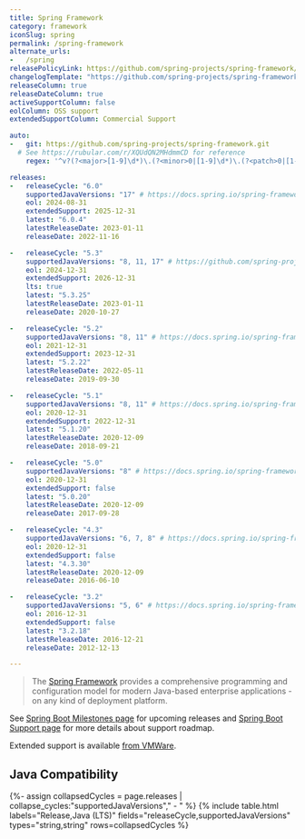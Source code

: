 ```yaml
---
title: Spring Framework
category: framework
iconSlug: spring
permalink: /spring-framework
alternate_urls:
-   /spring
releasePolicyLink: https://github.com/spring-projects/spring-framework/wiki/Spring-Framework-Versions
changelogTemplate: "https://github.com/spring-projects/spring-framework/releases/tag/v__LATEST__"
releaseColumn: true
releaseDateColumn: true
activeSupportColumn: false
eolColumn: OSS support
extendedSupportColumn: Commercial Support

auto:
-   git: https://github.com/spring-projects/spring-framework.git
  # See https://rubular.com/r/XQUdQN2MHdmmCD for reference
    regex: '^v?(?<major>[1-9]\d*)\.(?<minor>0|[1-9]\d*)\.(?<patch>0|[1-9]\d*)(\.RELEASE)?$'

releases:
-   releaseCycle: "6.0"
    supportedJavaVersions: "17" # https://docs.spring.io/spring-framework/docs/current/reference/html/overview.html#overview
    eol: 2024-08-31
    extendedSupport: 2025-12-31
    latest: "6.0.4"
    latestReleaseDate: 2023-01-11
    releaseDate: 2022-11-16

-   releaseCycle: "5.3"
    supportedJavaVersions: "8, 11, 17" # https://github.com/spring-projects/spring-framework/wiki/Spring-Framework-Versions
    eol: 2024-12-31
    extendedSupport: 2026-12-31
    lts: true
    latest: "5.3.25"
    latestReleaseDate: 2023-01-11
    releaseDate: 2020-10-27

-   releaseCycle: "5.2"
    supportedJavaVersions: "8, 11" # https://docs.spring.io/spring-framework/docs/5.2.22.RELEASE/spring-framework-reference/overview.html#overview
    eol: 2021-12-31
    extendedSupport: 2023-12-31
    latest: "5.2.22"
    latestReleaseDate: 2022-05-11
    releaseDate: 2019-09-30

-   releaseCycle: "5.1"
    supportedJavaVersions: "8, 11" # https://docs.spring.io/spring-framework/docs/5.1.20.RELEASE/spring-framework-reference/overview.html#overview
    eol: 2020-12-31
    extendedSupport: 2022-12-31
    latest: "5.1.20"
    latestReleaseDate: 2020-12-09
    releaseDate: 2018-09-21

-   releaseCycle: "5.0"
    supportedJavaVersions: "8" # https://docs.spring.io/spring-framework/docs/5.0.20.RELEASE/spring-framework-reference/overview.html#overview
    eol: 2020-12-31
    extendedSupport: false
    latest: "5.0.20"
    latestReleaseDate: 2020-12-09
    releaseDate: 2017-09-28

-   releaseCycle: "4.3"
    supportedJavaVersions: "6, 7, 8" # https://docs.spring.io/spring-framework/docs/4.3.30.RELEASE/spring-framework-reference/html/new-in-4.0.html#_java_8_as_well_as_6_and_7
    eol: 2020-12-31
    extendedSupport: false
    latest: "4.3.30"
    latestReleaseDate: 2020-12-09
    releaseDate: 2016-06-10

-   releaseCycle: "3.2"
    supportedJavaVersions: "5, 6" # https://docs.spring.io/spring-framework/docs/3.2.18.RELEASE/spring-framework-reference/html/new-in-3.0.html#new-in-3.0
    eol: 2016-12-31
    extendedSupport: false
    latest: "3.2.18"
    latestReleaseDate: 2016-12-21
    releaseDate: 2012-12-13

---
```


> The [Spring Framework](https://spring.io/projects/spring-framework) provides a comprehensive
> programming and configuration model for modern Java-based enterprise applications - on any kind of
> deployment platform.

See [Spring Boot Milestones page](https://github.com/spring-projects/spring-framework/milestones)
for upcoming releases and [Spring Boot Support page](https://spring.io/projects/spring-framework#support)
for more details about support roadmap.

Extended support is available
[from VMWare](https://tanzu.vmware.com/content/blog/vmware-spring-runtime-extended-support).

## Java Compatibility

{%- assign collapsedCycles = page.releases | collapse_cycles:"supportedJavaVersions"," - " %}
{% include table.html
  labels="Release,Java (LTS)"
  fields="releaseCycle,supportedJavaVersions"
  types="string,string"
  rows=collapsedCycles %}
